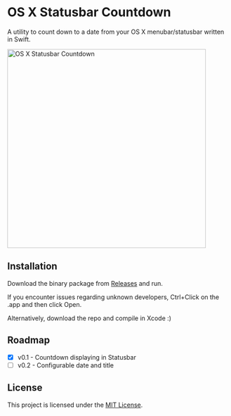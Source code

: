 # OS X Statusbar Countdown
A utility to count down to a date from your OS X menubar/statusbar written in Swift.

<img src="http://i.imgur.com/PDQb7VR.png" width="452" alt="OS X Statusbar Countdown" />

## Installation
Download the binary package from [Releases](https://github.com/bbrks/osx-statusbar-countdown/releases) and run.

If you encounter issues regarding unknown developers, Ctrl+Click on the .app and then click Open.

Alternatively, download the repo and compile in Xcode :)

## Roadmap

- [x] v0.1 - Countdown displaying in Statusbar
- [ ] v0.2 - Configurable date and title

## License
This project is licensed under the [MIT License](LICENSE).
